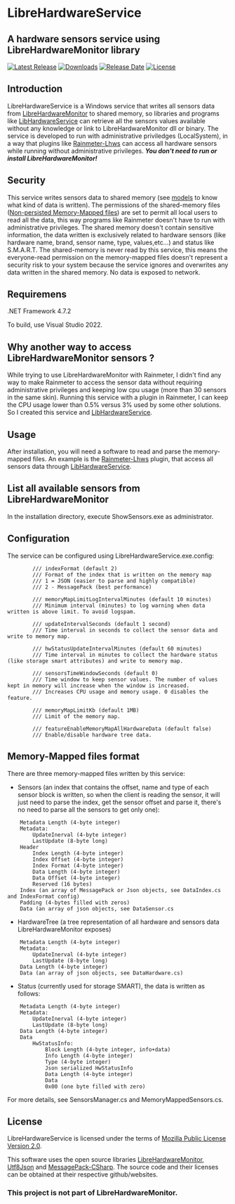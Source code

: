 # LibreHardwareService
## A hardware sensors service using LibreHardwareMonitor library

[![Latest Release](https://img.shields.io/github/release/epinter/LibreHardwareService.svg)](https://github.com/epinter/LibreHardwareService/releases/latest)
[![Downloads](https://img.shields.io/github/downloads/epinter/LibreHardwareService/total.svg)](https://github.com/epinter/LibreHardwareService/releases/latest)
[![Release Date](https://img.shields.io/github/release-date/epinter/LibreHardwareService.svg)](https://github.com/epinter/LibreHardwareService/releases/latest)
[![License](https://img.shields.io/github/license/epinter/LibreHardwareService.svg)](https://github.com/epinter/LibreHardwareService/blob/main/LICENSE)

## Introduction

LibreHardwareService is a Windows service that writes all sensors data from [LibreHardwareMonitor](https://github.com/LibreHardwareMonitor/LibreHardwareMonitor) to shared memory, so libraries and programs like [LibHardwareService](https://github.com/epinter/lhwservice) can retrieve all the sensors values available without any knowledge or link to LibreHardwareMonitor dll or binary. The service is developed to run with administrative priviledges (LocalSystem), in a way that plugins like [Rainmeter-Lhws](https://github.com/epinter/rainmeter-lhws) can access all hardware sensors while running without administrative privileges. ***You don't need to run or install LibreHardwareMonitor!***

## Security

This service writes sensors data to shared memory (see [models](https://github.com/epinter/LibreHardwareService/tree/main/service/src/models) to know what kind of data is written). The permissions of the shared-memory files ([Non-persisted Memory-Mapped files](https://docs.microsoft.com/en-us/dotnet/standard/io/memory-mapped-files)) are set to permit all local users to read all the data, this way programs like Rainmeter doesn't have to run with administrative privileges. The shared memory doesn't contain sensitive information, the data written is exclusively related to hardware sensors (like hardware name, brand, sensor name, type, values,etc...) and status like S.M.A.R.T. The shared-memory is never read by this service, this means the everyone-read permission on the memory-mapped files doesn't represent a security risk to your system because the service ignores and overwrites any data written in the shared memory. No data is exposed to network.

## Requiremens

.NET Framework 4.7.2

To build, use Visual Studio 2022.

## Why another way to access LibreHardwareMonitor sensors ?

While trying to use LibreHardwareMonitor with Rainmeter, I didn't find any way to make Rainmeter to access the sensor data without requiring administrative privileges and keeping low cpu usage (more than 30 sensors in the same skin). Running this service with a plugin in Rainmeter, I can keep the CPU usage lower than 0.5% versus 3% used by some other solutions. So I created this service and [LibHardwareService](https://github.com/epinter/lhwservice).

## Usage

After installation, you will need a software to read and parse the memory-mapped files. An example is the [Rainmeter-Lhws](https://github.com/epinter/rainmeter-lhws) plugin, that access all sensors data through [LibHardwareService](https://github.com/epinter/lhwservice). 

## List all available sensors from LibreHardwareMonitor

In the installation directory, execute ShowSensors.exe as administrator.

## Configuration

The service can be configured using LibreHardwareService.exe.config:

```
        /// indexFormat (default 2)
        /// Format of the index that is written on the memory map
        /// 1 = JSON (easier to parse and highly compatible)
        /// 2 - MessagePack (best performance)
        
        /// memoryMapLimitLogIntervalMinutes (default 10 minutes)
        /// Minimum interval (minutes) to log warning when data written is above limit. To avoid logspam.
        
        /// updateIntervalSeconds (default 1 second)
        /// Time interval in seconds to collect the sensor data and write to memory map.
        
        /// hwStatusUpdateIntervalMinutes (default 60 minutes)
        /// Time interval in minutes to collect the hardware status (like storage smart attributes) and write to memory map.
        
        /// sensorsTimeWindowSeconds (default 0)
        /// Time window to keep sensor values. The number of values kept in memory will increase when the window is increased.
        /// Increases CPU usage and memory usage. 0 disables the feature.
        
        /// memoryMapLimitKb (default 1MB)
        /// Limit of the memory map.

        /// featureEnableMemoryMapAllHardwareData (default false)
        /// Enable/disable hardware tree data.
```

## Memory-Mapped files format

There are three memory-mapped files written by this service:
 - Sensors (an index that contains the offset, name and type of each sensor block is written, so when the client is reading the sensor, it will just need to parse the index, get the sensor offset and parse it, there's no need to parse all the sensors to get only one):
```
    Metadata Length (4-byte integer)
    Metadata:
        UpdateInerval (4-byte integer)
        LastUpdate (8-byte long)
    Header
        Index Length (4-byte integer)
        Index Offset (4-byte integer)
        Index Format (4-byte integer)
        Data Length (4-byte integer)
        Data Offset (4-byte integer)
        Reserved (16 bytes)
    Index (an array of MessagePack or Json objects, see DataIndex.cs and IndexFormat config)
    Padding (4-bytes filled with zeros)
    Data (an array of json objects, see DataSensor.cs
```          

 - HardwareTree (a tree representation of all hardware and sensors data LibreHardwareMonitor exposes)

```
    Metadata Length (4-byte integer)
    Metadata:
        UpdateInerval (4-byte integer)
        LastUpdate (8-byte long)
    Data Length (4-byte integer)
    Data (an array of json objects, see DataHardware.cs) 
```

 - Status (currently used for storage SMART), the data is written as follows:
```
    Metadata Length (4-byte integer)
    Metadata:
        UpdateInerval (4-byte integer)
        LastUpdate (8-byte long)
    Data Length (4-byte integer)
    Data
        HwStatusInfo:
            Block Length (4-byte integer, info+data)
            Info Length (4-byte integer)
            Type (4-byte integer)
            Json serialized HwStatusInfo
            Data Length (4-byte integer)
            Data
            0x00 (one byte filled with zero)
```

For more details, see SensorsManager.cs and MemoryMappedSensors.cs.

## License

LibreHardwareService is licensed under the terms of [Mozilla Public License Version 2.0](https://www.mozilla.org/en-US/MPL/2.0/).

This software uses the open source libraries [LibreHardwareMonitor](https://github.com/LibreHardwareMonitor/LibreHardwareMonitor), [Utf8Json](https://github.com/neuecc/Utf8Json) and [MessagePack-CSharp](https://github.com/neuecc/MessagePack-CSharp). The source code and their licenses can be obtained at their respective github/websites.

### This project is not part of LibreHardwareMonitor. ###

